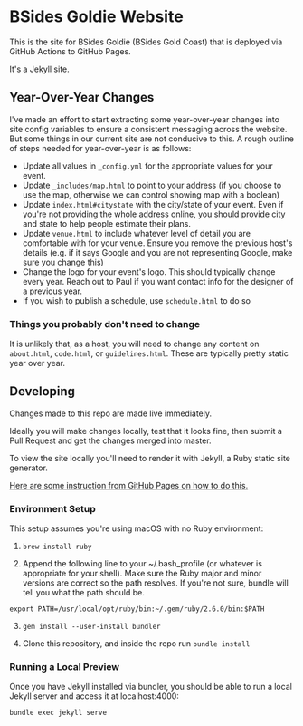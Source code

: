 # BSides Goldie Website

This is the site for BSides Goldie (BSides Gold Coast) that is deployed via GitHub Actions to GitHub Pages.

It's a Jekyll site.

## Year-Over-Year Changes

I've made an effort to start extracting some year-over-year changes into site config variables to ensure a consistent messaging across the website. But some things in our current site are not conducive to this. A rough outline of steps needed for year-over-year is as follows:

* Update all values in `_config.yml` for the appropriate values for your event.
* Update `_includes/map.html` to point to your address (if you choose to use the map, otherwise we can control showing map with a boolean)
* Update `index.html#citystate` with the city/state of your event. Even if you're not providing the whole address online, you should provide city and state to help people estimate their plans.
* Update `venue.html` to include whatever level of detail you are comfortable with for your venue. Ensure you remove the previous host's details (e.g. if it says Google and you are not representing Google, make sure you change this)
* Change the logo for your event's logo. This should typically change every year. Reach out to Paul if you want contact info for the designer of a previous year.
* If you wish to publish a schedule, use `schedule.html` to do so 

### Things you probably don't need to change

It is unlikely that, as a host, you will need to change any content on `about.html`, `code.html`, or `guidelines.html`. These are typically pretty static year over year.

## Developing

Changes made to this repo are made live immediately.

Ideally you will make changes locally, test that it looks fine, then submit a
Pull Request and get the changes merged into master.

To view the site locally you'll need to render it with Jekyll, a Ruby static
site generator.

[Here are some instruction from GitHub Pages on how to do this.](https://help.github.com/en/github/working-with-github-pages/testing-your-github-pages-site-locally-with-jekyll)

### Environment Setup

This setup assumes you're using macOS with no Ruby environment:

1. `brew install ruby`

2. Append the following line to your ~/.bash_profile (or whatever is
   appropriate for your shell). Make sure the Ruby major and minor versions
   are correct so the path resolves. If you're not sure, bundle will tell
   you what the path should be.

```
export PATH=/usr/local/opt/ruby/bin:~/.gem/ruby/2.6.0/bin:$PATH
```

3. `gem install --user-install bundler`

4. Clone this repository, and inside the repo run `bundle install`

### Running a Local Preview

Once you have Jekyll installed via bundler, you should be able to run a local
Jekyll server and access it at localhost:4000:

```
bundle exec jekyll serve
```
